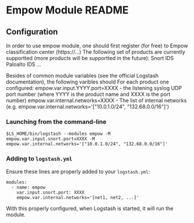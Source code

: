 # Empow Module README


## Configuration

In order to use empow module, one should first register (for free) to Empow classification center (https://...)
The following set of products are currently supportted (more products will be supportted in the future):
Snort IDS
Paloalto IDS
...

Besides of common module variables (see the official Logstash documentation), the following varibles should 
For each product one configured:
empow.var.input.YYYY.port=XXXX - the listening syslog UDP port number (where YYYY is the product name and XXXX is the port number)
empow.var.internal.networks=XXXX - The list of internal networks (e.g. empow.var.internal.networks='["10.0.1.0/24", "132.68.0.0/16"]')

### Launching from the command-line

```
$LS_HOME/bin/logstash --modules empow -M empow.var.input.snort.port=XXXX -M empow.var.internal.networks='["10.0.1.0/24", "132.68.0.0/16"]'
```

### Adding to `logstash.yml`

Ensure these lines are properly added to your `logstash.yml`:

```
modules:
  - name: empow
    var.input.snort.port: XXXX
    empow.var.internal.networks='[net1, net2, ...]'
```

With this properly configured, when Logstash is started, it will run the module.
